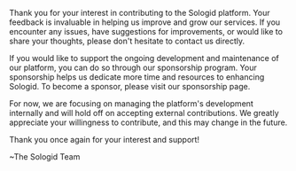 Thank you for your interest in contributing to the Sologid platform. Your feedback is invaluable in helping us improve and grow our services. If you encounter any issues, have suggestions for improvements, or would like to share your thoughts, please don't hesitate to contact us directly.

If you would like to support the ongoing development and maintenance of our platform, you can do so through our sponsorship program. Your sponsorship helps us dedicate more time and resources to enhancing Sologid. To become a sponsor, please visit our sponsorship page.

For now, we are focusing on managing the platform's development internally and will hold off on accepting external contributions. We greatly appreciate your willingness to contribute, and this may change in the future.

Thank you once again for your interest and support!

~The Sologid Team

